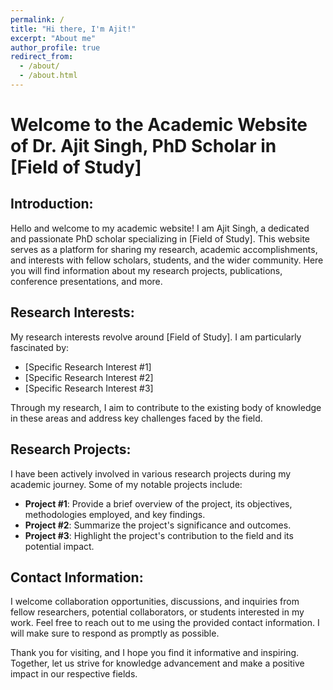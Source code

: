 ```yaml
---
permalink: /
title: "Hi there, I'm Ajit!"
excerpt: "About me"
author_profile: true
redirect_from:
  - /about/
  - /about.html
---
```


# Welcome to the Academic Website of Dr. Ajit Singh, PhD Scholar in [Field of Study]

## Introduction:

Hello and welcome to my academic website! I am Ajit Singh, a dedicated and passionate PhD scholar specializing in [Field of Study]. This website serves as a platform for sharing my research, academic accomplishments, and interests with fellow scholars, students, and the wider community. Here you will find information about my research projects, publications, conference presentations, and more.

## Research Interests:

My research interests revolve around [Field of Study]. I am particularly fascinated by:

- [Specific Research Interest #1]
- [Specific Research Interest #2]
- [Specific Research Interest #3]

Through my research, I aim to contribute to the existing body of knowledge in these areas and address key challenges faced by the field.

## Research Projects:

I have been actively involved in various research projects during my academic journey. Some of my notable projects include:

- **Project #1**: Provide a brief overview of the project, its objectives, methodologies employed, and key findings.
- **Project #2**: Summarize the project's significance and outcomes.
- **Project #3**: Highlight the project's contribution to the field and its potential impact.

<!-- ## Publications:
Sharing research findings through publications is an integral part of academic life. I have authored and co-authored several scholarly articles, which have been published in reputable journals and conferences. These publications reflect my commitment to rigorous research and are available for download or access through the respective links.

## Conference Presentations:
Presenting research at conferences is an excellent opportunity to engage with fellow scholars, exchange ideas, and receive valuable feedback. I have had the privilege of presenting my work at various national and international conferences. This section provides details about my conference presentations, including abstracts, slides, and any available recordings.

## Teaching Experience:
I am passionate about imparting knowledge and mentoring the next generation of scholars. Alongside my research, I have also gained valuable teaching experience as a [Teaching Role]. This section highlights the courses I have taught, my teaching philosophy, and student testimonials. -->

<!-- ## Academic Achievements and Awards:
Recognition for academic achievements and contributions is always a source of motivation. In this section, I outline any notable awards, honors, or scholarships I have received throughout my academic journey. This serves as a testament to my dedication and commitment to excellence in my field. -->

## Contact Information:

I welcome collaboration opportunities, discussions, and inquiries from fellow researchers, potential collaborators, or students interested in my work. Feel free to reach out to me using the provided contact information. I will make sure to respond as promptly as possible.

Thank you for visiting, and I hope you find it informative and inspiring. Together, let us strive for knowledge advancement and make a positive impact in our respective fields.
